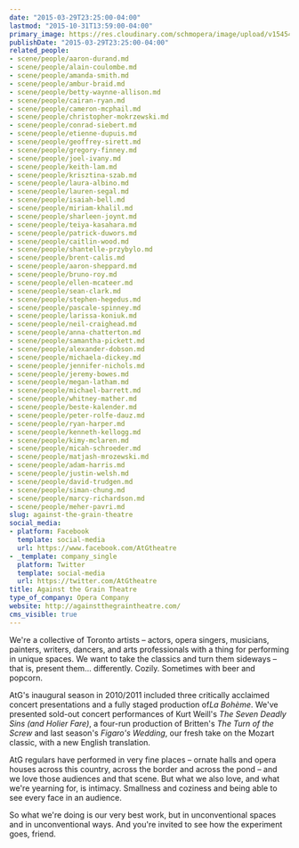 ```yaml
---
date: "2015-03-29T23:25:00-04:00"
lastmod: "2015-10-31T13:59:00-04:00"
primary_image: https://res.cloudinary.com/schmopera/image/upload/v1545409169/media/webhook-uploads/1446314345759/Logo---AtG.jpg.jpg
publishDate: "2015-03-29T23:25:00-04:00"
related_people:
- scene/people/aaron-durand.md
- scene/people/alain-coulombe.md
- scene/people/amanda-smith.md
- scene/people/ambur-braid.md
- scene/people/betty-waynne-allison.md
- scene/people/cairan-ryan.md
- scene/people/cameron-mcphail.md
- scene/people/christopher-mokrzewski.md
- scene/people/conrad-siebert.md
- scene/people/etienne-dupuis.md
- scene/people/geoffrey-sirett.md
- scene/people/gregory-finney.md
- scene/people/joel-ivany.md
- scene/people/keith-lam.md
- scene/people/krisztina-szab.md
- scene/people/laura-albino.md
- scene/people/lauren-segal.md
- scene/people/isaiah-bell.md
- scene/people/miriam-khalil.md
- scene/people/sharleen-joynt.md
- scene/people/teiya-kasahara.md
- scene/people/patrick-duwors.md
- scene/people/caitlin-wood.md
- scene/people/shantelle-przybylo.md
- scene/people/brent-calis.md
- scene/people/aaron-sheppard.md
- scene/people/bruno-roy.md
- scene/people/ellen-mcateer.md
- scene/people/sean-clark.md
- scene/people/stephen-hegedus.md
- scene/people/pascale-spinney.md
- scene/people/larissa-koniuk.md
- scene/people/neil-craighead.md
- scene/people/anna-chatterton.md
- scene/people/samantha-pickett.md
- scene/people/alexander-dobson.md
- scene/people/michaela-dickey.md
- scene/people/jennifer-nichols.md
- scene/people/jeremy-bowes.md
- scene/people/megan-latham.md
- scene/people/michael-barrett.md
- scene/people/whitney-mather.md
- scene/people/beste-kalender.md
- scene/people/peter-rolfe-dauz.md
- scene/people/ryan-harper.md
- scene/people/kenneth-kellogg.md
- scene/people/kimy-mclaren.md
- scene/people/micah-schroeder.md
- scene/people/matjash-mrozewski.md
- scene/people/adam-harris.md
- scene/people/justin-welsh.md
- scene/people/david-trudgen.md
- scene/people/siman-chung.md
- scene/people/marcy-richardson.md
- scene/people/meher-pavri.md
slug: against-the-grain-theatre
social_media:
- platform: Facebook
  template: social-media
  url: https://www.facebook.com/AtGtheatre
- _template: company_single
  platform: Twitter
  template: social-media
  url: https://twitter.com/AtGtheatre
title: Against the Grain Theatre
type_of_company: Opera Company
website: http://againstthegraintheatre.com/
cms_visible: true
---
```


<p>
	We're a collective of Toronto artists – actors, opera singers, musicians, painters, writers, dancers, and arts professionals with a thing for performing in unique spaces. We want to take the classics and turn them sideways – that is, present them... differently. Cozily. Sometimes with beer and popcorn.
</p>
<p>
	AtG's inaugural season in 2010/2011 included three critically acclaimed concert presentations and a fully staged production of<em>La Bohème</em>. We've presented sold-out concert performances of Kurt Weill's <em>The Seven Deadly Sins (and Holier Fare)</em>, a four-run production of Britten's <em>The Turn of the Screw</em> and last season's <em>Figaro's Wedding</em>, our fresh take on the Mozart classic, with a new English translation.
</p>
<p>
	AtG regulars have performed in very fine places – ornate halls and opera houses across this country, across the border and across the pond – and we love those audiences and that scene. But what we also love, and what we're yearning for, is intimacy. Smallness and coziness and being able to see every face in an audience.
</p>
<p>
	So what we're doing is our very best work, but in unconventional spaces and in unconventional ways. And you're invited to see how the experiment goes, friend.
</p>
